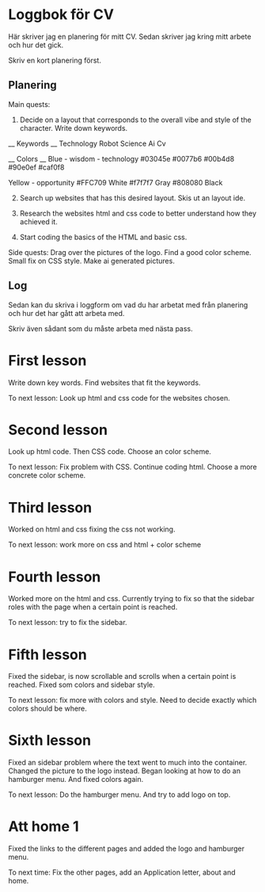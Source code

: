# Loggbok för CV

Här skriver jag en planering för mitt CV.
Sedan skriver jag kring mitt arbete och hur det gick.

Skriv en kort planering först.

## Planering

Main quests:

1. Decide on a layout that corresponds to the overall vibe and style of the character. Write down keywords.

__ Keywords __
Technology 
Robot
Science
Ai
Cv

__ Colors __
Blue - wisdom - technology #03045e
#0077b6
#00b4d8
#90e0ef
#caf0f8

Yellow - opportunity #FFC709
White #f7f7f7
Gray #808080
Black


2. Search up websites that has this desired layout.
Skis ut an layout ide.


3. Research the websites html and css code to better understand how they achieved it.

4. Start coding the basics of the HTML and basic css.

Side quests:
Drag over the pictures of the logo.
Find a good color scheme.
Small fix on CSS style.
Make ai generated pictures.


## Log

Sedan kan du skriva i loggform om vad du har arbetat med från planering och hur det har gått att arbeta med.

Skriv även sådant som du måste arbeta med nästa pass.

# First lesson

Write down key words. Find websites that fit the keywords.

To next lesson: Look up html and css code for the websites chosen.

# Second lesson

Look up html code.
Then CSS code.
Choose an color scheme.

To next lesson: Fix problem with CSS. Continue coding html. Choose a more concrete color scheme.

# Third lesson

Worked on html and css fixing the css not working.

To next lesson: work more on css and html + color scheme

# Fourth lesson

Worked more on the html and css. Currently trying to fix so that the sidebar roles with the page when a certain point is reached.

To next lesson: try to fix the sidebar.

# Fifth lesson

Fixed the sidebar, is now scrollable and scrolls when a certain point is reached. Fixed som colors and sidebar style.

To next lesson: fix more with colors and style. Need to decide exactly which colors should be where.

# Sixth lesson

Fixed an sidebar problem where the text went to much into the container. Changed the picture to the logo instead. Began looking at how to do an hamburger menu. And fixed colors again.

To next lesson: Do the hamburger menu. And try to add logo on top.

# Att home 1

Fixed the links to the different pages and added the logo and hamburger menu.

To next time: Fix the other pages, add an Application letter, about and home.